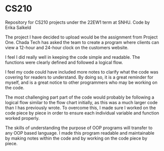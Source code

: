 # CS210
Repository for CS210 projects under the 22EW1 term at SNHU. 
Code by Erika Salkeld

The project I have decided to upload would be the assignment from Project One. Chada Tech has asked the team to create a program where clients can view a 12-hour and 24-hour clock on the customers website.

I feel I did really well in keeping the code simple and readable. The functions were clearly defined and followed a logical flow.

I feel my code could have included more notes to clarify what the code was covering for readers to understand. By doing so, it is a great reminder for myself, and is a great notice to other programmers who may be working on the code. 

The most challenging part part of the code would probably be following a logical flow similar to the flow chart initially, as this was a much larger code than I has previously wrote. To overcome this, I made sure I worked on the code piece by piece in order to ensure each individual variable and function worked properly. 

The skills of understanding the purpose of OOP programs will transfer to any OOP based language. I made this program readable and maintainable by making notes within the code and by working on the code piece by piece. 
